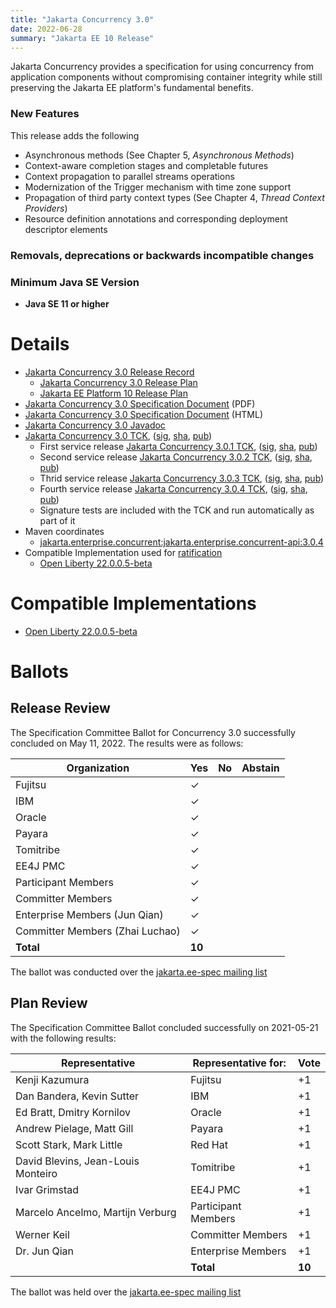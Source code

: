```yaml
---
title: "Jakarta Concurrency 3.0"
date: 2022-06-28
summary: "Jakarta EE 10 Release"
---
```

<!-- Please provide a short description of the specification. -->
<!-- Typically this will not change cfrom version to version. -->

Jakarta Concurrency provides a specification for using concurrency from application components without compromising container integrity while still preserving the Jakarta EE platform's fundamental benefits. 

<!-- Please describe the high-level changes made to Jakarta Wombat 1.0. --> 
<!-- The intent is for the first two sections to be an executive summary in the range of 300 to 800 characters. -->
<!-- Links can accompany the executive summary, but cannot substitute for an executive summary. -->

### New Features
This release adds the following
* Asynchronous methods (See Chapter 5, *Asynchronous Methods*)
* Context-aware completion stages and completable futures
* Context propagation to parallel streams operations
* Modernization of the Trigger mechanism with time zone support
* Propagation of third party context types (See Chapter 4, *Thread Context Providers*)
* Resource definition annotations and corresponding deployment descriptor elements
###  Removals, deprecations or backwards incompatible changes

### Minimum Java SE Version
* **Java SE 11 or higher**

# Details

* [Jakarta Concurrency 3.0 Release Record](https://projects.eclipse.org/projects/ee4j.cu/releases/3.0.0)
  * [Jakarta Concurrency 3.0 Release Plan](https://projects.eclipse.org/projects/ee4j.cu/releases/3.0/plan)
  * [Jakarta EE Platform 10 Release Plan](https://jakartaee.github.io/platform/jakartaee10/JakartaEE10ReleasePlan)
* [Jakarta Concurrency 3.0 Specification Document](./jakarta-concurrency-spec-3.0.pdf) (PDF)
* [Jakarta Concurrency 3.0 Specification Document](./jakarta-concurrency-spec-3.0.html) (HTML)
* [Jakarta Concurrency 3.0 Javadoc](./apidocs)
* [Jakarta Concurrency 3.0 TCK](https://download.eclipse.org/jakartaee/concurrency/3.0/concurrency-tck-3.0.0.zip), ([sig](https://download.eclipse.org/jakartaee/concurrency/3.0/concurrency-tck-3.0.0.zip.sig), [sha](https://download.eclipse.org/jakartaee/concurrency/3.0/concurrency-tck-3.0.0.zip.sha256), [pub](https://raw.githubusercontent.com/jakartaee/specification-committee/master/jakartaee-spec-committee.pub))
   * First service release [Jakarta Concurrency 3.0.1 TCK](https://download.eclipse.org/jakartaee/concurrency/3.0/concurrency-tck-3.0.1.zip), ([sig](https://download.eclipse.org/jakartaee/concurrency/3.0/concurrency-tck-3.0.1.zip.sig), [sha](https://download.eclipse.org/jakartaee/concurrency/3.0/concurrency-tck-3.0.1.zip.sha256), [pub](https://raw.githubusercontent.com/jakartaee/specification-committee/master/jakartaee-spec-committee.pub))
   * Second service release [Jakarta Concurrency 3.0.2 TCK](https://download.eclipse.org/jakartaee/concurrency/3.0/concurrency-tck-3.0.2.zip), ([sig](https://download.eclipse.org/jakartaee/concurrency/3.0/concurrency-tck-3.0.2.zip.sig), [sha](https://download.eclipse.org/jakartaee/concurrency/3.0/concurrency-tck-3.0.2.zip.sha256), [pub](https://raw.githubusercontent.com/jakartaee/specification-committee/master/jakartaee-spec-committee.pub))
   * Thrid service release [Jakarta Concurrency 3.0.3 TCK](https://download.eclipse.org/jakartaee/concurrency/3.0/concurrency-tck-3.0.3.zip), ([sig](https://download.eclipse.org/jakartaee/concurrency/3.0/concurrency-tck-3.0.3.zip.sig), [sha](https://download.eclipse.org/jakartaee/concurrency/3.0/concurrency-tck-3.0.3.zip.sha256), [pub](https://raw.githubusercontent.com/jakartaee/specification-committee/master/jakartaee-spec-committee.pub))
   * Fourth service release [Jakarta Concurrency 3.0.4 TCK](https://download.eclipse.org/jakartaee/concurrency/3.0/concurrency-tck-3.0.4.zip), ([sig](https://download.eclipse.org/jakartaee/concurrency/3.0/concurrency-tck-3.0.4.zip.sig), [sha](https://download.eclipse.org/jakartaee/concurrency/3.0/concurrency-tck-3.0.4.zip.sha256), [pub](https://raw.githubusercontent.com/jakartaee/specification-committee/master/jakartaee-spec-committee.pub))
  * Signature tests are included with the TCK and run automatically as part of it
* Maven coordinates
  * [jakarta.enterprise.concurrent:jakarta.enterprise.concurrent-api:3.0.4](https://search.maven.org/artifact/jakarta.enterprise.concurrent/jakarta.enterprise.concurrent-api/3.0.4/jar)
* Compatible Implementation used for [ratification](https://www.eclipse.org/projects/efsp/?version=1.2#efsp-ratification)
    * [Open Liberty 22.0.0.5-beta](https://public.dhe.ibm.com/ibmdl/export/pub/software/openliberty/runtime/beta/22.0.0.5-beta/openliberty-22.0.0.5-beta.zip)

# Compatible Implementations

* [Open Liberty 22.0.0.5-beta](https://public.dhe.ibm.com/ibmdl/export/pub/software/openliberty/runtime/beta/22.0.0.5-beta/openliberty-22.0.0.5-beta.zip)

# Ballots

## Release Review

The Specification Committee Ballot for Concurrency 3.0 successfully concluded on May 11, 2022. The results were as follows:

|Organization                       |  Yes    | No      | Abstain  |
|-----------------------------------|---------|---------|----------|
|Fujitsu                            | &check; |         |          |
|IBM                                | &check; |         |          |
|Oracle                             | &check; |         |          |
|Payara                             | &check; |         |          |
|Tomitribe                          | &check; |         |          |
|EE4J PMC                           | &check; |         |          |
|Participant Members                | &check; |         |          |
|Committer Members                  | &check; |         |          |
|Enterprise Members (Jun Qian)      | &check; |         |          |
|Committer Members (Zhai Luchao)    | &check; |         |          |
|**Total**                          | **10**  |         |          |

The ballot was conducted over the [jakarta.ee-spec mailing list](https://www.eclipse.org/lists/jakarta.ee-spec/msg02441.html)

## Plan Review

The Specification Committee Ballot concluded successfully on 2021-05-21 with the following results:

| Representative                                 | Representative for: | Vote |
|------------------------------------------------|---------------------|------|
| Kenji Kazumura                                 | Fujitsu             |  +1  |
| Dan Bandera, Kevin Sutter                      | IBM                 |  +1  |
| Ed Bratt, Dmitry Kornilov                      | Oracle              |  +1  |
| Andrew Pielage, Matt Gill                      | Payara              |  +1  |
| Scott Stark, Mark Little                       | Red Hat             |  +1  |
| David Blevins, Jean-Louis Monteiro             | Tomitribe           |  +1  |
| Ivar Grimstad                                  | EE4J PMC            |  +1  |
| Marcelo Ancelmo, Martijn Verburg               | Participant Members |  +1  |
| Werner Keil                                    | Committer Members   |  +1  |
| Dr. Jun Qian                                   | Enterprise Members  |  +1  |
|                                                | **Total**           |**10**|

The ballot was held over the [jakarta.ee-spec mailing list](https://www.eclipse.org/lists/jakarta.ee-spec/msg01701.html)
